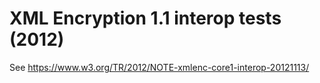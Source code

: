 # XML Encryption 1.1 interop tests (2012)

See https://www.w3.org/TR/2012/NOTE-xmlenc-core1-interop-20121113/

